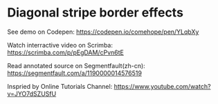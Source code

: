 # Diagonal stripe border effects

See demo on Codepen: https://codepen.io/comehope/pen/YLqbXy

Watch interractive video on Scrimba: https://scrimba.com/p/pEgDAM/cPvn6tE

Read annotated source on Segmentfault(zh-cn): https://segmentfault.com/a/1190000014576519

Inspried by Online Tutorials Channel: https://www.youtube.com/watch?v=JYO7dSZUSfU